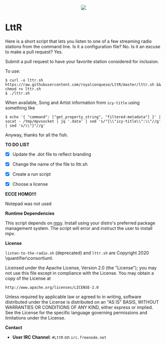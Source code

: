 <p align="center">
  <a href="https://github.com/llamakc/LttR"><img src="http://quantifier.org/~brock/lttr.png" align="center" /></a>  
</p>
<p align="center">

<h1>LttR</h1>

Here is a short script that lets you listen to one of a few streaming radio stations from the command line. Is it a configuration file? No. Is it an excuse to make a pull request? Yes.

Submit a pull request to have your favorite station considered for inclusion.

To use:
```
$ curl -o lttr.sh https://raw.githubusercontent.com/royalconqueso/LttR/master/lttr.sh && chmod +x lttr.sh
$ ./lttr.sh
```

When available, Song and Artist information from ```icy-title``` using something like 
```
$ echo '{ "command": ["get_property_string", "filtered-metadata"] }' | socat - /tmp/mpvsocket | jq '.data' | sed 's/"{\\"icy-title\\":\\"//g' | sed 's/\\"}"//g' 
```

Anyway, thanks for all the fish.

**TO DO LIST**

- [x] Update the .dot file to reflect branding
- [x] Change the name of the file to lttr.sh
- [x] Create a run script
- [x] Choose a license


**ECCE HOMO!!!**

Notepad was not used 
 
 **Runtime Dependencies**

This script depends on <a href="https://github.com/mpv-player/mpv">mpv</a>. Install using your distro's preferred package management system. The script will error and instruct the user to install mpv.

 **License**
 
 ```listen-to-the-radio.sh``` (deprecated) and ```lttr.sh``` are Copyright 2020 \\quantifier\\consortium\\

Licensed under the Apache License, Version 2.0 (the "License");
you may not use this file except in compliance with the License.
You may obtain a copy of the License at

    http://www.apache.org/licenses/LICENSE-2.0

Unless required by applicable law or agreed to in writing, software
distributed under the License is distributed on an "AS IS" BASIS,
WITHOUT WARRANTIES OR CONDITIONS OF ANY KIND, either express or implied.
See the License for the specific language governing permissions and
limitations under the License.
 
 **Contact**
 
 - **User IRC Channel**: ```#LttR``` on ```irc.freenode.net``` 
